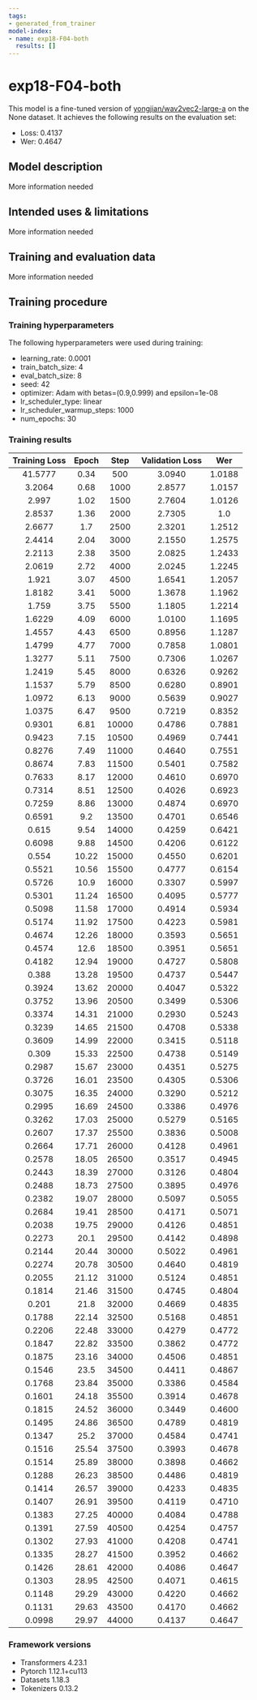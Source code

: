 ```yaml
---
tags:
- generated_from_trainer
model-index:
- name: exp18-F04-both
  results: []
---
```


<!-- This model card has been generated automatically according to the information the Trainer had access to. You
should probably proofread and complete it, then remove this comment. -->

# exp18-F04-both

This model is a fine-tuned version of [yongjian/wav2vec2-large-a](https://huggingface.co/yongjian/wav2vec2-large-a) on the None dataset.
It achieves the following results on the evaluation set:
- Loss: 0.4137
- Wer: 0.4647

## Model description

More information needed

## Intended uses & limitations

More information needed

## Training and evaluation data

More information needed

## Training procedure

### Training hyperparameters

The following hyperparameters were used during training:
- learning_rate: 0.0001
- train_batch_size: 4
- eval_batch_size: 8
- seed: 42
- optimizer: Adam with betas=(0.9,0.999) and epsilon=1e-08
- lr_scheduler_type: linear
- lr_scheduler_warmup_steps: 1000
- num_epochs: 30

### Training results

| Training Loss | Epoch | Step  | Validation Loss | Wer    |
|:-------------:|:-----:|:-----:|:---------------:|:------:|
| 41.5777       | 0.34  | 500   | 3.0940          | 1.0188 |
| 3.2064        | 0.68  | 1000  | 2.8577          | 1.0157 |
| 2.997         | 1.02  | 1500  | 2.7604          | 1.0126 |
| 2.8537        | 1.36  | 2000  | 2.7305          | 1.0    |
| 2.6677        | 1.7   | 2500  | 2.3201          | 1.2512 |
| 2.4414        | 2.04  | 3000  | 2.1550          | 1.2575 |
| 2.2113        | 2.38  | 3500  | 2.0825          | 1.2433 |
| 2.0619        | 2.72  | 4000  | 2.0245          | 1.2245 |
| 1.921         | 3.07  | 4500  | 1.6541          | 1.2057 |
| 1.8182        | 3.41  | 5000  | 1.3678          | 1.1962 |
| 1.759         | 3.75  | 5500  | 1.1805          | 1.2214 |
| 1.6229        | 4.09  | 6000  | 1.0100          | 1.1695 |
| 1.4557        | 4.43  | 6500  | 0.8956          | 1.1287 |
| 1.4799        | 4.77  | 7000  | 0.7858          | 1.0801 |
| 1.3277        | 5.11  | 7500  | 0.7306          | 1.0267 |
| 1.2419        | 5.45  | 8000  | 0.6326          | 0.9262 |
| 1.1537        | 5.79  | 8500  | 0.6280          | 0.8901 |
| 1.0972        | 6.13  | 9000  | 0.5639          | 0.9027 |
| 1.0375        | 6.47  | 9500  | 0.7219          | 0.8352 |
| 0.9301        | 6.81  | 10000 | 0.4786          | 0.7881 |
| 0.9423        | 7.15  | 10500 | 0.4969          | 0.7441 |
| 0.8276        | 7.49  | 11000 | 0.4640          | 0.7551 |
| 0.8674        | 7.83  | 11500 | 0.5401          | 0.7582 |
| 0.7633        | 8.17  | 12000 | 0.4610          | 0.6970 |
| 0.7314        | 8.51  | 12500 | 0.4026          | 0.6923 |
| 0.7259        | 8.86  | 13000 | 0.4874          | 0.6970 |
| 0.6591        | 9.2   | 13500 | 0.4701          | 0.6546 |
| 0.615         | 9.54  | 14000 | 0.4259          | 0.6421 |
| 0.6098        | 9.88  | 14500 | 0.4206          | 0.6122 |
| 0.554         | 10.22 | 15000 | 0.4550          | 0.6201 |
| 0.5521        | 10.56 | 15500 | 0.4777          | 0.6154 |
| 0.5726        | 10.9  | 16000 | 0.3307          | 0.5997 |
| 0.5301        | 11.24 | 16500 | 0.4095          | 0.5777 |
| 0.5098        | 11.58 | 17000 | 0.4914          | 0.5934 |
| 0.5174        | 11.92 | 17500 | 0.4223          | 0.5981 |
| 0.4674        | 12.26 | 18000 | 0.3593          | 0.5651 |
| 0.4574        | 12.6  | 18500 | 0.3951          | 0.5651 |
| 0.4182        | 12.94 | 19000 | 0.4727          | 0.5808 |
| 0.388         | 13.28 | 19500 | 0.4737          | 0.5447 |
| 0.3924        | 13.62 | 20000 | 0.4047          | 0.5322 |
| 0.3752        | 13.96 | 20500 | 0.3499          | 0.5306 |
| 0.3374        | 14.31 | 21000 | 0.2930          | 0.5243 |
| 0.3239        | 14.65 | 21500 | 0.4708          | 0.5338 |
| 0.3609        | 14.99 | 22000 | 0.3415          | 0.5118 |
| 0.309         | 15.33 | 22500 | 0.4738          | 0.5149 |
| 0.2987        | 15.67 | 23000 | 0.4351          | 0.5275 |
| 0.3726        | 16.01 | 23500 | 0.4305          | 0.5306 |
| 0.3075        | 16.35 | 24000 | 0.3290          | 0.5212 |
| 0.2995        | 16.69 | 24500 | 0.3386          | 0.4976 |
| 0.3262        | 17.03 | 25000 | 0.5279          | 0.5165 |
| 0.2607        | 17.37 | 25500 | 0.3836          | 0.5008 |
| 0.2664        | 17.71 | 26000 | 0.4128          | 0.4961 |
| 0.2578        | 18.05 | 26500 | 0.3517          | 0.4945 |
| 0.2443        | 18.39 | 27000 | 0.3126          | 0.4804 |
| 0.2488        | 18.73 | 27500 | 0.3895          | 0.4976 |
| 0.2382        | 19.07 | 28000 | 0.5097          | 0.5055 |
| 0.2684        | 19.41 | 28500 | 0.4171          | 0.5071 |
| 0.2038        | 19.75 | 29000 | 0.4126          | 0.4851 |
| 0.2273        | 20.1  | 29500 | 0.4142          | 0.4898 |
| 0.2144        | 20.44 | 30000 | 0.5022          | 0.4961 |
| 0.2274        | 20.78 | 30500 | 0.4640          | 0.4819 |
| 0.2055        | 21.12 | 31000 | 0.5124          | 0.4851 |
| 0.1814        | 21.46 | 31500 | 0.4745          | 0.4804 |
| 0.201         | 21.8  | 32000 | 0.4669          | 0.4835 |
| 0.1788        | 22.14 | 32500 | 0.5168          | 0.4851 |
| 0.2206        | 22.48 | 33000 | 0.4279          | 0.4772 |
| 0.1847        | 22.82 | 33500 | 0.3862          | 0.4772 |
| 0.1875        | 23.16 | 34000 | 0.4506          | 0.4851 |
| 0.1546        | 23.5  | 34500 | 0.4411          | 0.4867 |
| 0.1768        | 23.84 | 35000 | 0.3386          | 0.4584 |
| 0.1601        | 24.18 | 35500 | 0.3914          | 0.4678 |
| 0.1815        | 24.52 | 36000 | 0.3449          | 0.4600 |
| 0.1495        | 24.86 | 36500 | 0.4789          | 0.4819 |
| 0.1347        | 25.2  | 37000 | 0.4584          | 0.4741 |
| 0.1516        | 25.54 | 37500 | 0.3993          | 0.4678 |
| 0.1514        | 25.89 | 38000 | 0.3898          | 0.4662 |
| 0.1288        | 26.23 | 38500 | 0.4486          | 0.4819 |
| 0.1414        | 26.57 | 39000 | 0.4233          | 0.4835 |
| 0.1407        | 26.91 | 39500 | 0.4119          | 0.4710 |
| 0.1383        | 27.25 | 40000 | 0.4084          | 0.4788 |
| 0.1391        | 27.59 | 40500 | 0.4254          | 0.4757 |
| 0.1302        | 27.93 | 41000 | 0.4208          | 0.4741 |
| 0.1335        | 28.27 | 41500 | 0.3952          | 0.4662 |
| 0.1426        | 28.61 | 42000 | 0.4086          | 0.4647 |
| 0.1303        | 28.95 | 42500 | 0.4071          | 0.4615 |
| 0.1148        | 29.29 | 43000 | 0.4220          | 0.4662 |
| 0.1131        | 29.63 | 43500 | 0.4170          | 0.4662 |
| 0.0998        | 29.97 | 44000 | 0.4137          | 0.4647 |


### Framework versions

- Transformers 4.23.1
- Pytorch 1.12.1+cu113
- Datasets 1.18.3
- Tokenizers 0.13.2
